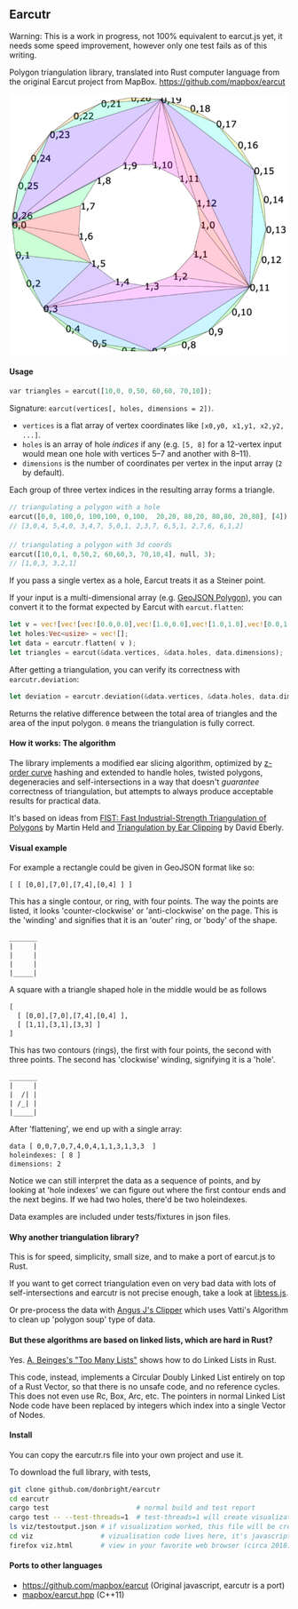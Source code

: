## Earcutr

Warning: This is a work in progress, not 100% equivalent to earcut.js 
yet, it needs some speed improvement, however only one test fails as of 
this writing.

Polygon triangulation library, translated into Rust computer language from
the original Earcut project from MapBox. https://github.com/mapbox/earcut

![image showing an outline of a building, with triangles inside of it](viz/circle.png "circle, earcut")

#### Usage

```rust
var triangles = earcut([10,0, 0,50, 60,60, 70,10]);
```

Signature: `earcut(vertices[, holes, dimensions = 2])`.

* `vertices` is a flat array of vertex coordinates like `[x0,y0, x1,y1, x2,y2, ...]`.
* `holes` is an array of hole _indices_ if any
  (e.g. `[5, 8]` for a 12-vertex input would mean one hole with vertices 5&ndash;7 and another with 8&ndash;11).
* `dimensions` is the number of coordinates per vertex in the input array (`2` by default).

Each group of three vertex indices in the resulting array forms a triangle.

```rust
// triangulating a polygon with a hole
earcut([0,0, 100,0, 100,100, 0,100,  20,20, 80,20, 80,80, 20,80], [4]);
// [3,0,4, 5,4,0, 3,4,7, 5,0,1, 2,3,7, 6,5,1, 2,7,6, 6,1,2]

// triangulating a polygon with 3d coords
earcut([10,0,1, 0,50,2, 60,60,3, 70,10,4], null, 3);
// [1,0,3, 3,2,1]
```

If you pass a single vertex as a hole, Earcut treats it as a Steiner point.

If your input is a multi-dimensional array (e.g. [GeoJSON Polygon](http://geojson.org/geojson-spec.html#polygon)),
you can convert it to the format expected by Earcut with `earcut.flatten`:

```rust
let v = vec![vec![vec![0.0,0.0],vec![1.0,0.0],vec![1.0,1.0],vec![0.0,1.0]]];
let holes:Vec<usize> = vec![];
let data = earcutr.flatten( v );
let triangles = earcut(&data.vertices, &data.holes, data.dimensions);
```

After getting a triangulation, you can verify its correctness with 
`earcutr.deviation`:

```rust
let deviation = earcutr.deviation(&data.vertices, &data.holes, data.dimensions, &triangles);
```

Returns the relative difference between the total area of triangles and 
the area of the input polygon. `0` means the triangulation is fully 
correct.

#### How it works: The algorithm

The library implements a modified ear slicing algorithm,
optimized by [z-order curve](http://en.wikipedia.org/wiki/Z-order_curve) hashing
and extended to handle holes, twisted polygons, degeneracies and self-intersections
in a way that doesn't _guarantee_ correctness of triangulation,
but attempts to always produce acceptable results for practical data.

It's based on ideas from
[FIST: Fast Industrial-Strength Triangulation of Polygons](http://www.cosy.sbg.ac.at/~held/projects/triang/triang.html) by Martin Held
and [Triangulation by Ear Clipping](http://www.geometrictools.com/Documentation/TriangulationByEarClipping.pdf) by David Eberly.

#### Visual example

For example a rectangle could be given in GeoJSON format like so:

    [ [ [0,0],[7,0],[7,4],[0,4] ] ]

This has a single contour, or ring, with four points. The way
the points are listed, it looks 'counter-clockwise' or 'anti-clockwise'
on the page. This is the 'winding' and signifies that it is an 'outer'
ring, or 'body' of the shape.

    _______
    |     |
    |     |
    |     |
    |_____|
 
A square with a triangle shaped hole in the middle would be as follows

    [ 
      [ [0,0],[7,0],[7,4],[0,4] ],   
      [ [1,1],[3,1],[3,3] ] 
    ]

This has two contours (rings), the first with four points, the second 
with three points. The second has 'clockwise' winding, signifying it is
a 'hole'.

    _______
    |     |
    |  /| |
    | /_| |
    |_____|

After 'flattening', we end up with a single array:

    data [ 0,0,7,0,7,4,0,4,1,1,3,1,3,3  ]
    holeindexes: [ 8 ]
    dimensions: 2

Notice we can still interpret the data as a sequence of points,
and by looking at 'hole indexes' we can figure out where the first contour
ends and the next begins. If we had two holes, there'd be two holeindexes.

Data examples are included under tests/fixtures in json files.

#### Why another triangulation library?

This is for speed, simplicity, small size, and to make a port of earcut.js
to Rust.

If you want to get correct triangulation even on very bad data with lots of self-intersections
and earcutr is not precise enough, take a look at [libtess.js](https://github.com/brendankenny/libtess.js).

Or pre-process the data with [Angus J's 
Clipper](http://angusj.com/delphi/clipper.php) which uses Vatti's 
Algorithm to clean up 'polygon soup' type of data.

#### But these algorithms are based on linked lists, which are hard in Rust?

Yes. [A. Beinges's "Too Many Lists"](https://cglab.ca/~abeinges/blah/too-many-lists/book/) shows how to do Linked Lists in Rust.

This code, instead, implements a Circular Doubly Linked List entirely on 
top of a Rust Vector, so that there is no unsafe code, and no reference 
cycles. This does not even use Rc, Box, Arc, etc. The pointers in normal 
Linked List Node code have been replaced by integers which index into a 
single Vector of Nodes.

#### Install

You can copy the earcutr.rs file into your own project and use it.

To download the full library, with tests,

```bash
git clone github.com/donbright/earcutr
cd earcutr
cargo test                      # normal build and test report
cargo test -- --test-threads=1  # test-threads=1 will create visualization data
ls viz/testoutput.json # if visualization worked, this file will be created
cd viz                 # vizualisation code lives here, it's javascript/html
firefox viz.html       # view in your favorite web browser (circa 2018)
```

#### Ports to other languages

- https://github.com/mapbox/earcut (Original javascript, earcutr is a port)
- [mapbox/earcut.hpp](https://github.com/mapbox/earcut.hpp) (C++11)
